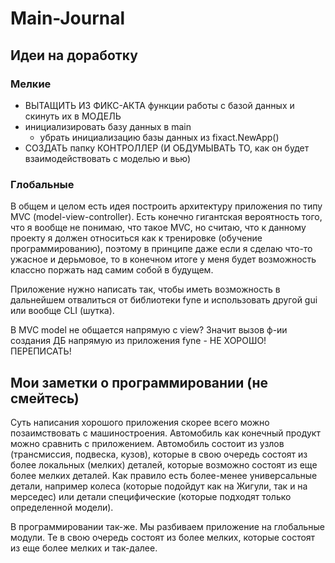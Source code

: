 # Main-Journal

## Идеи на доработку

### Мелкие
- ВЫТАЩИТЬ ИЗ ФИКС-АКТА функции работы с базой данных и скинуть их в МОДЕЛЬ
- инициализировать базу данных в main
    - убрать инициализацию базы данных из fixact.NewApp()
- СОЗДАТЬ папку КОНТРОЛЛЕР (И ОБДУМЫВАТЬ ТО, как он будет взаимодействовать с моделью и вью)


### Глобальные
В общем и целом есть идея построить архитектуру приложения по типу MVC (model-view-controller). 
Есть конечно гигантская вероятность того, что я вообще не понимаю, что такое MVC, но считаю, что к данному
проекту я должен относиться как к тренировке (обучение программированию), поэтому в принципе даже если я сделаю
что-то ужасное и дерьмовое, то в конечном итоге у меня будет возможность классно поржать над самим собой в будущем.


Приложение нужно написать так, чтобы иметь возможность в дальнейшем отвалиться от библиотеки fyne и использовать другой gui
или вообще CLI (шутка).

В MVC model не общается напрямую с view? Значит вызов ф-ии создания ДБ напрямую из приложения fyne - НЕ ХОРОШО! ПЕРЕПИСАТЬ!

## Мои заметки о программировании (не смейтесь)

Суть написания хорошого приложения скорее всего можно позаимствовать с машиностроения. Автомобиль как конечный продукт можно сравнить
с приложением. Автомобиль состоит из узлов (трансмиссия, подвеска, кузов), которые в свою очередь состоят из более локальных (мелких)
деталей, которые возможно состоят из еще более мелких деталей. Как правило есть более-менее универсальные детали, например
колеса (которые подойдут как на Жигули, так и на мерседес) или детали специфические (которые подходят только определенной модели).

В программировании так-же. Мы разбиваем приложение на глобальные модули. Те в свою очередь состоят из более мелких, которые состоят из
еще более мелких и так-далее.